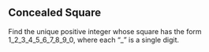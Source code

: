 ## Concealed Square

Find the unique positive integer whose square has the form 1_2_3_4_5_6_7_8_9_0,
where each “_” is a single digit.
